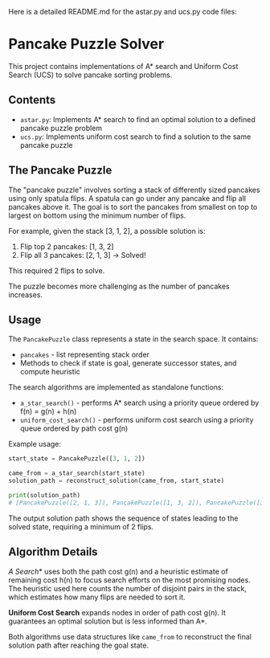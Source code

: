 Here is a detailed README.md for the astar.py and ucs.py code files:

# Pancake Puzzle Solver

This project contains implementations of A* search and Uniform Cost Search (UCS) to solve pancake sorting problems.

## Contents

- `astar.py`: Implements A* search to find an optimal solution to a defined pancake puzzle problem
- `ucs.py`: Implements uniform cost search to find a solution to the same pancake puzzle 

## The Pancake Puzzle

The "pancake puzzle" involves sorting a stack of differently sized pancakes using only spatula flips. A spatula can go under any pancake and flip all pancakes above it. The goal is to sort the pancakes from smallest on top to largest on bottom using the minimum number of flips.

For example, given the stack [3, 1, 2], a possible solution is:

1. Flip top 2 pancakes: [1, 3, 2] 
2. Flip all 3 pancakes: [2, 1, 3] -> Solved!

This required 2 flips to solve.

The puzzle becomes more challenging as the number of pancakes increases.

## Usage

The `PancakePuzzle` class represents a state in the search space. It contains:

- `pancakes` - list representing stack order 
- Methods to check if state is goal, generate successor states, and compute heuristic

The search algorithms are implemented as standalone functions:

- `a_star_search()` - performs A* search using a priority queue ordered by f(n) = g(n) + h(n)
- `uniform_cost_search()` - performs uniform cost search using a priority queue ordered by path cost g(n)

Example usage:

```python
start_state = PancakePuzzle([3, 1, 2]) 

came_from = a_star_search(start_state)
solution_path = reconstruct_solution(came_from, start_state)

print(solution_path)
# [PancakePuzzle([2, 1, 3]), PancakePuzzle([1, 3, 2]), PancakePuzzle([3, 1, 2])]
```

The output solution path shows the sequence of states leading to the solved state, requiring a minimum of 2 flips.

## Algorithm Details

**A* Search** uses both the path cost g(n) and a heuristic estimate of remaining cost h(n) to focus search efforts on the most promising nodes. The heuristic used here counts the number of disjoint pairs in the stack, which estimates how many flips are needed to sort it.

**Uniform Cost Search** expands nodes in order of path cost g(n). It guarantees an optimal solution but is less informed than A*.

Both algorithms use data structures like `came_from` to reconstruct the final solution path after reaching the goal state.

